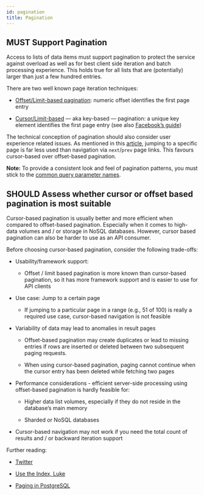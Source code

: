 ```yaml
---
id: pagination
title: Pagination
---
```

## MUST Support Pagination

Access to lists of data items must support pagination to protect the service against overload as well as for best client side iteration and batch processing experience. This holds true for all lists that are (potentially) larger than just a few hundred entries.

There are two well known page iteration techniques:

  - [Offset/Limit-based pagination](https://developer.infoconnect.com/paging-results): numeric offset identifies the first page entry

  - [Cursor/Limit-based](https://dev.twitter.com/overview/api/cursoring) — aka key-based — pagination: a unique key element identifies the first page entry (see also [Facebook’s guide](https://developers.facebook.com/docs/graph-api/using-graph-api/v2.4#paging))

The technical conception of pagination should also consider user experience related issues. As mentioned in this
[article](https://www.smashingmagazine.com/2016/03/pagination-infinite-scrolling-load-more-buttons/), jumping to a specific page is far less used than navigation via `next`/`prev` page links. This favours cursor-based over offset-based pagination.

**Note:** To provide a consistent look and feel of pagination patterns, you must stick to the [common query parameter names](naming_convention.md#must-stick-to-conventional-query-parameters).

## SHOULD Assess whether cursor or offset based pagination is most suitable

Cursor-based pagination is usually better and more efficient when compared to offset-based pagination. Especially when it comes to high-data volumes and / or storage in NoSQL databases. However, cursor based pagination can also be harder to use as an API consumer.

Before choosing cursor-based pagination, consider the following trade-offs:

  - Usability/framework support:
    
      - Offset / limit based pagination is more known than cursor-based pagination, so it has more framework support and is easier to use for API clients

  - Use case: Jump to a certain page
    
      - If jumping to a particular page in a range (e.g., 51 of 100) is really a required use case, cursor-based navigation is not feasible

  - Variability of data may lead to anomalies in result pages
    
      - Offset-based pagination may create duplicates or lead to missing entries if rows are inserted or deleted between two subsequent paging requests.
    
      - When using cursor-based pagination, paging cannot continue when the cursor entry has been deleted while fetching two pages

  - Performance considerations - efficient server-side processing using offset-based pagination is hardly feasible for:
    
      - Higher data list volumes, especially if they do not reside in the database’s main memory
    
      - Sharded or NoSQL databases

  - Cursor-based navigation may not work if you need the total count of results and / or backward iteration support

Further reading:

  - [Twitter](https://dev.twitter.com/rest/public/timelines)

  - [Use the Index, Luke](http://use-the-index-luke.com/no-offset)

  - [Paging in PostgreSQL](https://www.citusdata.com/blog/1872-joe-nelson/409-five-ways-paginate-postgres-basic-exotic)
